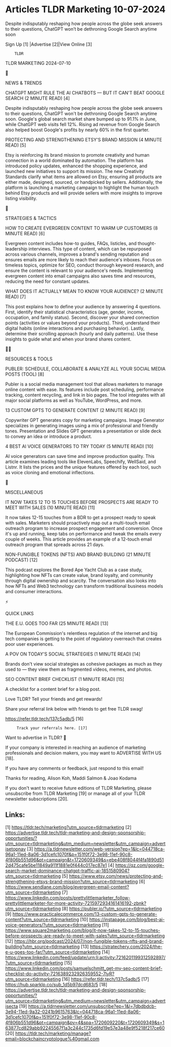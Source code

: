 # Articles TLDR Marketing 10-07-2024

Despite indisputably reshaping how people across the globe seek
answers to their questions, ChatGPT won’t be dethroning Google
Search anytime soon  

 Sign Up [1] |Advertise [2]|View Online [3] 

		TLDR 

TLDR MARKETING 2024-07-10

📱 

NEWS & TRENDS

 CHATGPT MIGHT RULE THE AI CHATBOTS — BUT IT CAN'T BEAT GOOGLE
SEARCH (2 MINUTE READ) [4] 

 Despite indisputably reshaping how people across the globe seek
answers to their questions, ChatGPT won't be dethroning Google Search
anytime soon. Google's global search market share bumped up to 91.1%
in June, while ChatGPT web visits fell 12%. Rising ad revenue from
Google Search also helped boost Google's profits by nearly 60% in the
first quarter. 

 PROTECTING AND STRENGTHENING ETSY'S BRAND MISSION (4 MINUTE READ) [5]


 Etsy is reinforcing its brand mission to promote creativity and human
connection in a world dominated by automation. The platform has
introduced policy updates, enhanced the shopping experience, and
launched new initiatives to support its mission. The new Creativity
Standards clarify what items are allowed on Etsy, ensuring all
products are either made, designed, sourced, or handpicked by sellers.
Additionally, the platform is launching a marketing campaign to
highlight the human touch behind Etsy products and will provide
sellers with more insights to improve listing visibility. 

🚀 

STRATEGIES & TACTICS

 HOW TO CREATE EVERGREEN CONTENT TO WARM UP CUSTOMERS (8 MINUTE READ)
[6] 

 Evergreen content includes how-to guides, FAQs, listicles, and
thought-leadership interviews. This type of content, which can be
repurposed across various channels, improves a brand's sending
reputation and ensures emails are more likely to reach their
audience's inboxes. Focus on timeless topics, optimize for SEO,
conduct thorough keyword research, and ensure the content is relevant
to your audience's needs. Implementing evergreen content into email
campaigns also saves time and resources, reducing the need for
constant updates. 

 WHAT DOES IT ACTUALLY MEAN TO KNOW YOUR AUDIENCE? (2 MINUTE READ) [7]


 This post explains how to define your audience by answering 4
questions. First, identify their statistical characteristics (age,
gender, income, occupation, and family status). Second, discover your
shared connection points (activities or values beyond your products).
Third, understand their digital habits (online interactions and
purchasing behavior). Lastly, determine their scrolling approach
(hourly and daily patterns). Use these insights to guide what and when
your brand shares content. 

🧑‍💻 

RESOURCES & TOOLS

 PUBLER: SCHEDULE, COLLABORATE & ANALYZE ALL YOUR SOCIAL MEDIA POSTS
(TOOL) [8] 

 Publer is a social media management tool that allows marketers to
manage online content with ease. Its features include post scheduling,
performance tracking, content recycling, and link in bio pages. The
tool integrates with all major social platforms as well as YouTube,
WordPress, and more. 

 13 CUSTOM GPTS TO GENERATE CONTENT (2 MINUTE READ) [9] 

 Copywriter GPT generates copy for marketing campaigns. Image
Generator specializes in generating images using a mix of professional
and friendly tones. Presentation and Slides GPT generates a
presentation or slide deck to convey an idea or introduce a product. 

 4 BEST AI VOICE GENERATORS TO TRY TODAY (5 MINUTE READ) [10] 

 AI voice generators can save time and improve production quality.
This article examines leading tools like ElevenLabs, Speechify,
WellSaid, and Listnr. It lists the prices and the unique features
offered by each tool, such as voice cloning and emotional inflections.


🎁 

MISCELLANEOUS

 IT NOW TAKES 12 TO 15 TOUCHES BEFORE PROSPECTS ARE READY TO MEET WITH
SALES (10 MINUTE READ) [11] 

 It now takes 12-15 touches from a BDR to get a prospect ready to
speak with sales. Marketers should proactively map out a multi-touch
email outreach program to increase prospect engagement and conversion.
Once it's up and running, keep tabs on performance and tweak the
emails every couple of weeks. This article provides an example of a
12-touch email outreach program that spreads across 21 days. 

 NON-FUNGIBLE TOKENS (NFTS) AND BRAND BUILDING (21 MINUTE PODCAST)
[12] 

 This podcast explores the Bored Ape Yacht Club as a case study,
highlighting how NFTs can create value, brand loyalty, and community
through digital ownership and scarcity. The conversation also looks
into how NFTs and Web3 technology can transform traditional business
models and consumer interactions. 

⚡ 

QUICK LINKS

 THE E.U. GOES TOO FAR (25 MINUTE READ) [13] 

 The European Commission's relentless regulation of the internet and
big tech companies is getting to the point of regulatory overreach
that creates poor user experiences. 

 A POV ON TODAY'S SOCIAL STRATEGIES (1 MINUTE READ) [14] 

 Brands don't view social strategies as cohesive packages as much as
they used to — they view them as fragmented videos, memes, and
photos. 

 SEO CONTENT BRIEF CHECKLIST (1 MINUTE READ) [15] 

 A checklist for a content brief for a blog post. 

Love TLDR? Tell your friends and get rewards!

 Share your referral link below with friends to get free TLDR swag! 

 https://refer.tldr.tech/137c5adb/5 [16] 

		 Track your referrals here. [17] 

Want to advertise in TLDR? 📰

 If your company is interested in reaching an audience of marketing
professionals and decision makers, you may want to ADVERTISE WITH US
[18]. 

 If you have any comments or feedback, just respond to this email! 

Thanks for reading, 
Alison Koh, Maddi Salmon & Joao Kodama 

If you don't want to receive future editions of TLDR Marketing, please
unsubscribe from TLDR Marketing [19] or manage all of your TLDR
newsletter subscriptions [20]. 

 

Links:
------
[1] https://tldr.tech/marketing?utm_source=tldrmarketing
[2] https://advertise.tldr.tech/tldr-marketing-and-design-sponsorship-opportunities/?utm_source=tldrmarketing&utm_medium=newsletter&utm_campaign=advertisetopnav
[3] https://a.tldrnewsletter.com/web-version?ep=1&lc=044718ca-96a1-11ed-8a06-3d1cefc1070f&p=151f0f72-3e98-11ef-90c8-4f806b551d96&pt=campaign&t=1720609349&s=ebe408f8044f4fa1890d512d475cafe5be11849a911f1881e0f444c017ec87e1
[4] https://qz.com/google-search-market-dominance-chatgpt-traffic-ai-1851580904?utm_source=tldrmarketing
[5] https://www.etsy.com/news/protecting-and-strengthening-etsys-brand-mission?utm_source=tldrmarketing
[6] https://www.sendlane.com/blog/evergreen-email-content?utm_source=tldrmarketing
[7] https://www.linkedin.com/posts/prettylittlemarketer_follow-prettylittlemarketer-for-more-activity-7215972934161416192-zbnk?utm_source=tldrmarketing
[8] https://publer.io/?utm_source=tldrmarketing
[9] https://www.practicalecommerce.com/13-custom-gpts-to-generate-content?utm_source=tldrmarketing
[10] https://instapage.com/blog/best-ai-voice-generators/?utm_source=tldrmarketing
[11] https://www.square2marketing.com/blog/it-now-takes-12-to-15-touches-before-prospects-are-ready-to-meet-with-sales?utm_source=tldrmarketing
[12] https://hbr.org/podcast/2024/07/non-fungible-tokens-nfts-and-brand-building?utm_source=tldrmarketing
[13] https://stratechery.com/2024/the-e-u-goes-too-far/?utm_source=tldrmarketing
[14] https://www.linkedin.com/feed/update/urn:li:activity:7216201199312592897/?utm_source=tldrmarketing
[15] https://www.linkedin.com/posts/samuelschmitt_get-my-seo-content-brief-checklist-do-activity-7216389232926359552-7lyR?utm_source=tldrmarketing
[16] https://refer.tldr.tech/137c5adb/5
[17] https://hub.sparklp.co/sub_1d5b97dcd683/5
[18] https://advertise.tldr.tech/tldr-marketing-and-design-sponsorship-opportunities/?utm_source=tldrmarketing&utm_medium=newsletter&utm_campaign=advertisecta
[19] https://a.tldrnewsletter.com/unsubscribe?ep=1&l=7dbdbdcb-3e94-11ed-9a32-0241b9615763&lc=044718ca-96a1-11ed-8a06-3d1cefc1070f&p=151f0f72-3e98-11ef-90c8-4f806b551d96&pt=campaign&pv=4&spa=1720609220&t=1720609349&s=163877cd829abb92245567f1a3c244c1735d6fd19e57e3a48e9f5218f217ce60
[20] https://tldr.tech/marketing/manage?email=blockchaincryptologue%40gmail.com